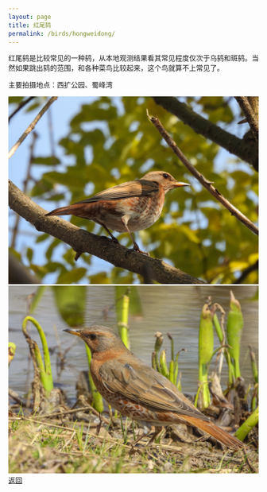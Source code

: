 ```yaml
---
layout: page
title: 红尾鸫
permalink: /birds/hongweidong/
---
```

红尾鸫是比较常见的一种鸫，从本地观测结果看其常见程度仅次于乌鸫和斑鸫。当然如果跳出鸫的范围，和各种菜鸟比较起来，这个鸟就算不上常见了。

主要拍摄地点：西扩公园、蜀峰湾

![](../picture/红尾鸫/DSCN5576.jpg)
![](../picture/红尾鸫/DSCN7738-NRW_DxO_DeepPRIME.jpg)
[返回](../../)
